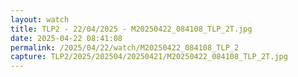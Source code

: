 ```yaml
---
layout: watch
title: TLP2 - 22/04/2025 - M20250422_084108_TLP_2T.jpg
date: 2025-04-22 08:41:08
permalink: /2025/04/22/watch/M20250422_084108_TLP_2
capture: TLP2/2025/202504/20250421/M20250422_084108_TLP_2T.jpg
---
```

